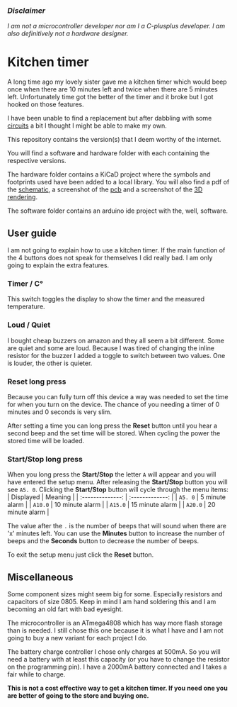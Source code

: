 ### *Disclaimer*
*I am not a microcontroller developer nor am I a C-plusplus developer.  I am also definitively not a hardware designer.*

# Kitchen timer

A long time ago my lovely sister gave me a kitchen timer which would beep once when there are 10 minutes left and twice when there are 5 minutes left.  Unfortunately time got the better of the timer and it broke but I got hooked on those features.

I have been unable to find a replacement but after dabbling with some [circuits](https://github.com/nurk/8-bit-cpu) a bit I thought I might be able to make my own.

This repository contains the version(s) that I deem worthy of the internet.

You will find a software and hardware folder with each containing the respective versions.

The hardware folder contains a KiCaD project where the symbols and footprints used have been added to a local library.  You will also find a pdf of the [schematic](https://github.com/nurk/kitchen_timer/blob/ce0c0dc44edd9d53a935f777b976885855d0056c/hardware/kitchen_timer_6.3/schematic.pdf), a screenshot of the [pcb](https://github.com/nurk/kitchen_timer/blob/ce0c0dc44edd9d53a935f777b976885855d0056c/hardware/kitchen_timer_6.3/pcb.png) and a screenshot of the [3D rendering](https://github.com/nurk/kitchen_timer/blob/ce0c0dc44edd9d53a935f777b976885855d0056c/hardware/kitchen_timer_6.3/3D.png).

The software folder contains an arduino ide project with the, well, software.

## User guide
I am not going to explain how to use a kitchen timer.  If the main function of the 4 buttons does not speak for themselves I did really bad.  I am only going to explain the extra features.

### Timer / C°
This switch toggles the display to show the timer and the measured temperature.

### Loud / Quiet
I bought cheap buzzers on amazon and they all seem a bit different.  Some are quiet and some are loud.  Because I was tired of changing the inline resistor for the buzzer I added a toggle to switch between two values.  One is louder, the other is quieter.

### Reset long press
Because you can fully turn off this device a way was needed to set the time for when you turn on the device.  The chance of you needing a timer of 0 minutes and 0 seconds is very slim.

After setting a time you can long press the **Reset** button until you hear a second beep and the set time will be stored.  When cycling the power the stored time will be loaded.

### Start/Stop long press
When you long press the **Start/Stop** the letter `A` will appear and you will have entered the setup menu.  After releasing the **Start/Stop** button you will see `A5. 0`.  Clicking the **Start/Stop** button will cycle through the menu items:  
| Displayed        | Meaning         |
| :--------------: | :-------------: |
| `A5. 0`            | 5 minute alarm  |
| `A10.0`            | 10 minute alarm |
| `A15.0`            | 15 minute alarm |
| `A20.0`            | 20 minute alarm |

The value after the `.` is the number of beeps that will sound when there are 'x' minutes left.  You can use the **Minutes** button to increase the number of beeps and the **Seconds** button to decrease the number of beeps.

To exit the setup menu just click the **Reset** button.

## Miscellaneous
Some component sizes might seem big for some.  Especially resistors and capacitors of size 0805.  Keep in mind I am hand soldering this and I am becoming an old fart with bad eyesight.

The microcontroller is an ATmega4808 which has way more flash storage than is needed.  I still chose this one because it is what I have and I am not going to buy a new variant for each project I do.

The battery charge controller I chose only charges at 500mA.  So you will need a battery with at least this capacity (or you have to change the resistor on the programming pin).  I have a 2000mA battery connected and I takes a fair while to charge.

**This is not a cost effective way to get a kitchen timer.  If you need one you are better of going to the store and buying one.**